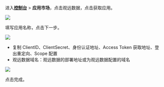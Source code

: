 <IntegrationDetailCard :title="`在 ${$localeConfig.brandName} 中创建应用`">

进入[**控制台**](https://console.authing.cn) > **应用市场**，点击观远数据，点击获取应用。

![](~@imagesZhCn/integration/guandata/1-1.png)

填写应用名称，点击下一步。

![](~@imagesZhCn/integration/guandata/1-2.png)

- 复制 ClientID、ClientSecret、身份认证地址、Access Token 获取地址、登出重定向、Scope 配置
- 观远数据域名：观远数据的部署地址或为观远数据配置的域名

![](~@imagesZhCn/integration/guandata/1-3.png)

点击完成。

</IntegrationDetailCard>

